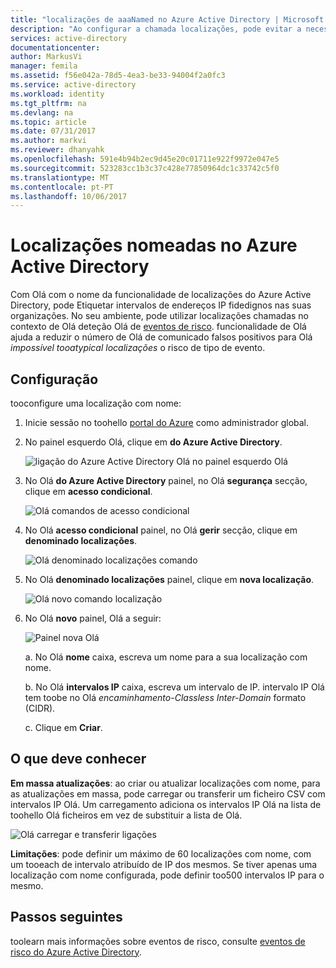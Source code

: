 ```yaml
---
title: "localizações de aaaNamed no Azure Active Directory | Microsoft Docs"
description: "Ao configurar a chamada localizações, pode evitar a necessidade de IP endereços que são proprietário pela sua organização geram falsos positivos para localizações de tooatypical Olá impossível o risco de tipo de evento."
services: active-directory
documentationcenter: 
author: MarkusVi
manager: femila
ms.assetid: f56e042a-78d5-4ea3-be33-94004f2a0fc3
ms.service: active-directory
ms.workload: identity
ms.tgt_pltfrm: na
ms.devlang: na
ms.topic: article
ms.date: 07/31/2017
ms.author: markvi
ms.reviewer: dhanyahk
ms.openlocfilehash: 591e4b94b2ec9d45e20c01711e922f9972e047e5
ms.sourcegitcommit: 523283cc1b3c37c428e77850964dc1c33742c5f0
ms.translationtype: MT
ms.contentlocale: pt-PT
ms.lasthandoff: 10/06/2017
---
```

# <a name="named-locations-in-azure-active-directory"></a>Localizações nomeadas no Azure Active Directory

Com Olá com o nome da funcionalidade de localizações do Azure Active Directory, pode Etiquetar intervalos de endereços IP fidedignos nas suas organizações. No seu ambiente, pode utilizar localizações chamadas no contexto de Olá deteção Olá de [eventos de risco](active-directory-reporting-risk-events.md). funcionalidade de Olá ajuda a reduzir o número de Olá de comunicado falsos positivos para Olá *impossível tooatypical localizações* o risco de tipo de evento. 

## <a name="configuration"></a>Configuração

tooconfigure uma localização com nome:

1. Inicie sessão no toohello [portal do Azure](https://portal.azure.com) como administrador global.

2. No painel esquerdo Olá, clique em **do Azure Active Directory**.

    ![ligação do Azure Active Directory Olá no painel esquerdo Olá](./media/active-directory-named-locations/01.png)

3. No Olá **do Azure Active Directory** painel, no Olá **segurança** secção, clique em **acesso condicional**.

    ![Olá comandos de acesso condicional](./media/active-directory-named-locations/05.png)


4. No Olá **acesso condicional** painel, no Olá **gerir** secção, clique em **denominado localizações**.

    ![Olá denominado localizações comando](./media/active-directory-named-locations/06.png)


5. No Olá **denominado localizações** painel, clique em **nova localização**.

    ![Olá novo comando localização](./media/active-directory-named-locations/07.png)


6. No Olá **novo** painel, Olá a seguir:

    ![Painel nova Olá](./media/active-directory-named-locations/08.png)

    a. No Olá **nome** caixa, escreva um nome para a sua localização com nome.

    b. No Olá **intervalos IP** caixa, escreva um intervalo de IP. intervalo IP Olá tem toobe no Olá *encaminhamento-Classless Inter-Domain* formato (CIDR).  

    c. Clique em **Criar**.



## <a name="what-you-should-know"></a>O que deve conhecer

**Em massa atualizações**: ao criar ou atualizar localizações com nome, para as atualizações em massa, pode carregar ou transferir um ficheiro CSV com intervalos IP Olá. Um carregamento adiciona os intervalos IP Olá na lista de toohello Olá ficheiros em vez de substituir a lista de Olá.

![Olá carregar e transferir ligações](./media/active-directory-named-locations/09.png)


**Limitações**: pode definir um máximo de 60 localizações com nome, com um tooeach de intervalo atribuído de IP dos mesmos. Se tiver apenas uma localização com nome configurada, pode definir too500 intervalos IP para o mesmo.


## <a name="next-steps"></a>Passos seguintes

toolearn mais informações sobre eventos de risco, consulte [eventos de risco do Azure Active Directory](active-directory-reporting-risk-events.md).

